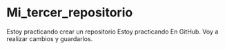 # Mi_tercer_repositorio
Estoy practicando crear un repositorio
Estoy practicando  En GitHub.  Voy a realizar cambios y guardarlos.
